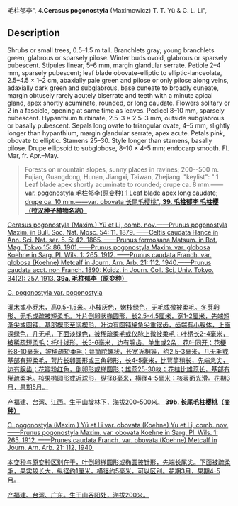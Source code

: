 毛柱郁李",
4.**Cerasus pogonostyla** (Maximowicz) T. T. Yü & C. L. Li",

## Description
Shrubs or small trees, 0.5–1.5 m tall. Branchlets gray; young branchlets green, glabrous or sparsely pilose. Winter buds ovoid, glabrous or sparsely pubescent. Stipules linear, 5–6 mm, margin glandular serrate. Petiole 2–4 mm, sparsely pubescent; leaf blade obovate-elliptic to elliptic-lanceolate, 2.5–4.5 × 1–2 cm, abaxially pale green and pilose or only pilose along veins, adaxially dark green and subglabrous, base cuneate to broadly cuneate, margin obtusely rarely acutely biserrate and teeth with a minute apical gland, apex shortly acuminate, rounded, or long caudate. Flowers solitary or 2 in a fascicle, opening at same time as leaves. Pedicel 8–10 mm, sparsely pubescent. Hypanthium turbinate, 2.5–3 × 2.5–3 mm, outside subglabrous or basally pubescent. Sepals long ovate to triangular ovate, 4–5 mm, slightly longer than hypanthium, margin glandular serrate, apex acute. Petals pink, obovate to elliptic. Stamens 25–30. Style longer than stamens, basally pilose. Drupe ellipsoid to subglobose, 8–10 × 4–5 mm; endocarp smooth. Fl. Mar, fr. Apr.–May.

> Forests on mountain slopes, sunny places in ravines; 200--500 m. Fujian, Guangdong, Hunan, Jiangxi, Taiwan, Zhejiang.
  "keylist": "
1 Leaf blade apex shortly acuminate to  rounded; drupe ca. 8 mm.——<a href='/info/Cerasus pogonostyla var. pogonostyla?t=foc'>var. pogonostyla 毛柱郁李(原变种)
1 Leaf blade apex long caudate; drupe  ca. 10 mm.——<a href='/info/Cerasus pogonostyla var. obovata?t=foc'>var. obovata 长尾毛樱桃",
**39. 毛柱郁李 毛柱樱（拉汉种子植物名称）**

Cerasus pogonostyla (Maxim.) Yü et Li, comb. nov.——Prunus pogonostyla Maxim. in Bull. Soc. Nat. Mosc. 54: 11. 1879. ——Celtis caudata Hance in Ann. Sci. Nat. ser. 5. 5: 42. 1865. ——Prunus formosana Matsum. in Bot. Mag. Tokvo 15: 86. 1901.——Prunus pogonostyla Maxim. var. globosa Koehne in Sarg. Pl. Wils. 1: 265. 1912. ——Prunus caudata Franch. var. globosa (Koehne) Metcalf in Journ. Arn. Arb. 21: 112. 1940.——Prunus caudata acct. non Franch. 1890: Koidz. in Journ. Coll. Sci, Univ. Tokyo. 34(2): 257. 1913.
**39a. 毛柱郁李（原变种）**

C. pogonostyla var. pogonostyla 

灌木或小乔木，高0.5-1.5米。小枝灰色，嫩枝绿色，无毛或微被柔毛。冬芽卵形、无毛或疏被短柔毛。叶片倒卵状椭圆形，长2.5-4.5厘米，宽1-2厘米，先端短渐尖或圆钝，基部楔形至阔楔形，叶边有圆钝稀急尖重锯齿，齿端有小腺体，上面深绿色，几无毛，下面淡绿色，被稀疏柔毛或仅脉上微被柔毛；叶柄长2-4毫米，被稀疏短柔毛；托叶线形，长5-6毫米，边有腺齿。单生或2朵，花叶同开；花梗长8-10毫米，被稀疏短柔毛；萼筒陀螺状，长宽近相等，约2.5-3毫米，几无毛或基部有短柔毛，萼片长卵圆形或三角卵形，长4-5毫米，比萼筒稍长，先端急尖，边有腺齿；花瓣粉红色，倒卵形或椭圆形；雄蕊25-30枚；花柱比雄蕊长，基部有稀疏柔毛。核果椭圆形或近球形，纵径8毫米，横径4-5毫米；核表面光滑。花期3月，果期5月。

产福建、台湾、江西。生于山坡林下，海拔200-500米。
**39b. 长尾毛柱樱桃（变种）**

C. pogonostyla (Maxim.) Yü et Li var. obovata (Koehne) Yu et Li, comb. nov.——Prunus pogonostyla Maxim. var. obovata Koehne in Sarg. Pl. Wils. 1: 265. 1912. ——Prunes caudata Franch. var. obovata (Koehne) Metcalf in Journ. Arn. Arb. 21: 112, 1940.

本变种与原变种区别在于，叶倒卵椭圆形或椭圆披针形，先端长尾尖。下面被疏柔毛，果实较长大，纵径约1厘米，横径约5毫米，可以区别。花期3月，果期4-5月。

产福建、台湾、广东。生于山谷阳处，海拔200米。

